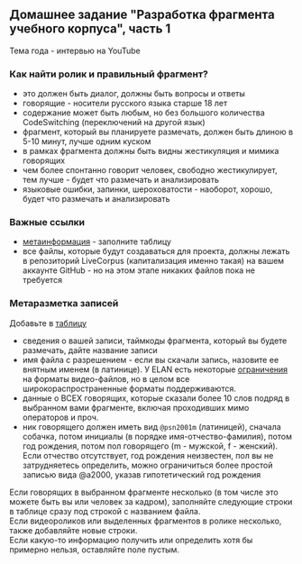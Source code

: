 ## Домашнее задание "Разработка фрагмента учебного корпуса", часть 1  

Тема года - интервью на YouTube  

### Как найти ролик и правильный фрагмент?
* это должен быть диалог, должны быть вопросы и ответы   
* говорящие - носители русского языка старше 18 лет  
* содержание может быть любым, но без большого количества CodeSwitching (переключений на другой язык)  
* фрагмент, который вы планируете размечать, должен быть длиною в 5-10 минут, лучше одним куском  
* в рамках фрагмента должны быть видны жестикуляция и мимика говорящих  
* чем более спонтанно говорит человек, свободно жестикулирует, тем лучше - будет что размечать и анализировать  
* языковые ошибки, запинки, шероховатости - наоборот, хорошо, будет что размечать и анализировать  

### Важные ссылки  

* [метаинформация](https://docs.google.com/spreadsheets/d/1FvS4-A4gj9O_khXbSC1s3xMKeJyd8RtAkJwZ5fTkPLA/edit?usp=sharing) - заполните таблицу 
* все файлы, которые будут создаваться для проекта, должны лежать в репозиторий LiveCorpus (капитализация именно такая) на вашем аккаунте GitHub - но на этом этапе никаких файлов пока не требуется  

### Метаразметка записей

Добавьте в [таблицу](https://docs.google.com/spreadsheets/d/19H5hNnkfotaz0_-A6ACYLIOTSc7mXCdV5Mgec1Kk02k/edit?usp=sharing) 
* сведения о вашей записи, таймкоды фрагмента, который вы будете размечать, дайте название записи 
* имя файла с разрешением - если вы скачали запись, назовите ее внятным именем (в латинице). У ELAN есть некоторые [ограничения](https://www.mpi.nl/corpus/html/elan/ch04s01.html) на форматы видео-файлов, но в целом все широкораспространенные форматы поддерживаются. 
* данные о ВСЕХ говорящих, которые сказали более 10 слов подряд в выбранном вами фрагменте, включая проходивших мимо операторов и проч. 
* ник говорящего должен иметь вид `@psn2001m` (латиницей), сначала собачка, потом инициалы (в порядке имя-отчество-фамилия), потом год рождения, потом пол говорящего (m - мужской, f - женский). Если отчество отсутствует, год рождения неизвестен, пол вы не затрудняетесь определить, можно ограничиться более простой записью вида @a2000, указав гипотетический год рождения 

Если говорящих в выбранном фрагменте несколько (в том числе это можете быть вы или человек за кадром), заполняйте следующие строки в таблице сразу под строкой с названием файла.   
Если видеороликов или выделенных фрагментов в ролике несколько, также добавляйте новые строки.   
Если какую-то информацию получить или определить хотя бы примерно нельзя, оставляйте поле пустым.   

